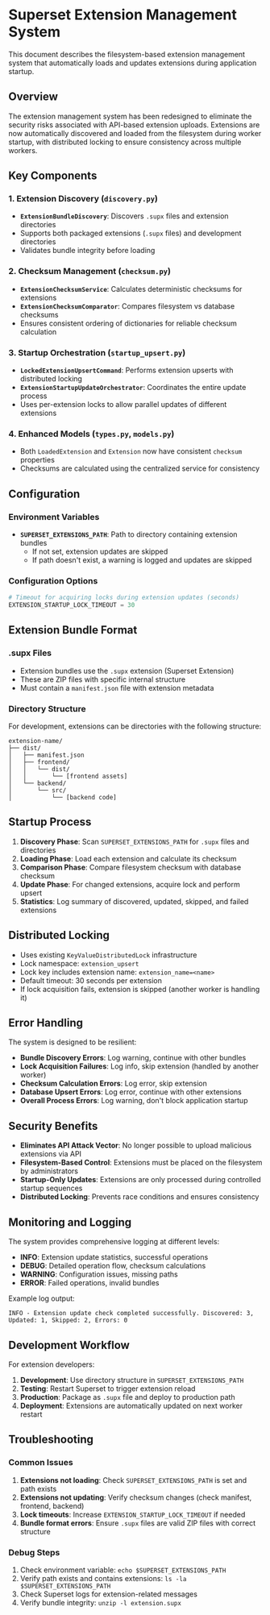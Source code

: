 # Superset Extension Management System

This document describes the filesystem-based extension management system that automatically loads and updates extensions during application startup.

## Overview

The extension management system has been redesigned to eliminate the security risks associated with API-based extension uploads. Extensions are now automatically discovered and loaded from the filesystem during worker startup, with distributed locking to ensure consistency across multiple workers.

## Key Components

### 1. Extension Discovery (`discovery.py`)
- **`ExtensionBundleDiscovery`**: Discovers `.supx` files and extension directories
- Supports both packaged extensions (`.supx` files) and development directories
- Validates bundle integrity before loading

### 2. Checksum Management (`checksum.py`)
- **`ExtensionChecksumService`**: Calculates deterministic checksums for extensions
- **`ExtensionChecksumComparator`**: Compares filesystem vs database checksums
- Ensures consistent ordering of dictionaries for reliable checksum calculation

### 3. Startup Orchestration (`startup_upsert.py`)
- **`LockedExtensionUpsertCommand`**: Performs extension upserts with distributed locking
- **`ExtensionStartupUpdateOrchestrator`**: Coordinates the entire update process
- Uses per-extension locks to allow parallel updates of different extensions

### 4. Enhanced Models (`types.py`, `models.py`)
- Both `LoadedExtension` and `Extension` now have consistent `checksum` properties
- Checksums are calculated using the centralized service for consistency

## Configuration

### Environment Variables

- **`SUPERSET_EXTENSIONS_PATH`**: Path to directory containing extension bundles
  - If not set, extension updates are skipped
  - If path doesn't exist, a warning is logged and updates are skipped

### Configuration Options

```python
# Timeout for acquiring locks during extension updates (seconds)
EXTENSION_STARTUP_LOCK_TIMEOUT = 30
```

## Extension Bundle Format

### .supx Files
- Extension bundles use the `.supx` extension (Superset Extension)
- These are ZIP files with specific internal structure
- Must contain a `manifest.json` file with extension metadata

### Directory Structure
For development, extensions can be directories with the following structure:
```
extension-name/
├── dist/
│   ├── manifest.json
│   ├── frontend/
│   │   └── dist/
│   │       └── [frontend assets]
│   └── backend/
│       └── src/
│           └── [backend code]
```

## Startup Process

1. **Discovery Phase**: Scan `SUPERSET_EXTENSIONS_PATH` for `.supx` files and directories
2. **Loading Phase**: Load each extension and calculate its checksum
3. **Comparison Phase**: Compare filesystem checksum with database checksum
4. **Update Phase**: For changed extensions, acquire lock and perform upsert
5. **Statistics**: Log summary of discovered, updated, skipped, and failed extensions

## Distributed Locking

- Uses existing `KeyValueDistributedLock` infrastructure
- Lock namespace: `extension_upsert`
- Lock key includes extension name: `extension_name=<name>`
- Default timeout: 30 seconds per extension
- If lock acquisition fails, extension is skipped (another worker is handling it)

## Error Handling

The system is designed to be resilient:
- **Bundle Discovery Errors**: Log warning, continue with other bundles
- **Lock Acquisition Failures**: Log info, skip extension (handled by another worker)
- **Checksum Calculation Errors**: Log error, skip extension
- **Database Upsert Errors**: Log error, continue with other extensions
- **Overall Process Errors**: Log warning, don't block application startup

## Security Benefits

- **Eliminates API Attack Vector**: No longer possible to upload malicious extensions via API
- **Filesystem-Based Control**: Extensions must be placed on the filesystem by administrators
- **Startup-Only Updates**: Extensions are only processed during controlled startup sequences
- **Distributed Locking**: Prevents race conditions and ensures consistency

## Monitoring and Logging

The system provides comprehensive logging at different levels:

- **INFO**: Extension update statistics, successful operations
- **DEBUG**: Detailed operation flow, checksum calculations
- **WARNING**: Configuration issues, missing paths
- **ERROR**: Failed operations, invalid bundles

Example log output:
```
INFO - Extension update check completed successfully. Discovered: 3, Updated: 1, Skipped: 2, Errors: 0
```

## Development Workflow

For extension developers:

1. **Development**: Use directory structure in `SUPERSET_EXTENSIONS_PATH`
2. **Testing**: Restart Superset to trigger extension reload
3. **Production**: Package as `.supx` file and deploy to production path
4. **Deployment**: Extensions are automatically updated on next worker restart

## Troubleshooting

### Common Issues

1. **Extensions not loading**: Check `SUPERSET_EXTENSIONS_PATH` is set and path exists
2. **Extensions not updating**: Verify checksum changes (check manifest, frontend, backend)
3. **Lock timeouts**: Increase `EXTENSION_STARTUP_LOCK_TIMEOUT` if needed
4. **Bundle format errors**: Ensure `.supx` files are valid ZIP files with correct structure

### Debug Steps

1. Check environment variable: `echo $SUPERSET_EXTENSIONS_PATH`
2. Verify path exists and contains extensions: `ls -la $SUPERSET_EXTENSIONS_PATH`
3. Check Superset logs for extension-related messages
4. Verify bundle integrity: `unzip -l extension.supx`
